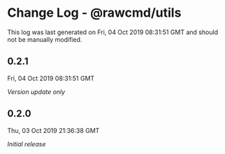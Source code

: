 # Change Log - @rawcmd/utils

This log was last generated on Fri, 04 Oct 2019 08:31:51 GMT and should not be manually modified.

## 0.2.1
Fri, 04 Oct 2019 08:31:51 GMT

*Version update only*

## 0.2.0
Thu, 03 Oct 2019 21:36:38 GMT

*Initial release*

